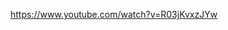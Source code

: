 <!-- Day 1 ; 2/9/2025
00:14:16 -->

<!-- Day 2 ; 3/9/2025
01:02:16 -->

<!-- Day 3 ; 4/9/2025
01:55:20 -->

<!-- Day 4 ; 5/9/2025
02:40:28 -->

<!-- Day 5 ; 6/9/2025
03:44:43 -->

<!-- Day 6 ; 7/9/2025
00:00:00 -->







https://www.youtube.com/watch?v=R03jKvxzJYw